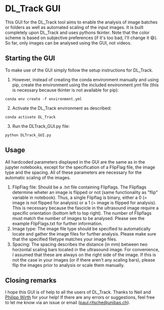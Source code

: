 # DL_Track GUI

This GUI for the DL_Track tool aims to enable the analysis of image batches or folders as well as automated scaling of the input images. 
It is built completely upon DL_Track and uses pythons tkinter. Note that the color scheme is based on subjective preferences (if it's too bad, I'll change it 😄).
So far, only images can be analysed using the GUI, not videos.

## Starting the GUI

To make use of the GUI simply follow the setup instructions for DL_Track.
1. However, instead of creating the conda environment manually and using pip, create the environment using the included environment.yml file (this is necessary because tkinter is not available for pip): 

``
conda env create -f environment.yml
``

2. Activate the DL_Track environment as described: 

``
conda activate DL_Track
``

3. Run the DLTrack_GUI.py file: 

``
python DLTrack_GUI.py 
``

## Usage

All hardcoded parameters displayed in the GUI are the same as in the jupyter notebooks, except for the specification of a FlipFlag file, the image type and the spacing. 
All of these parameters are necessary for the automatic scaling of the images. 
1. FlipFlag file: 
Should be a .txt file containing Flipflags. The Flipflags determine wheter an image is flipped or not (same functionality as "flip" variable in notebook). 
Thus, a single Flipflag is binary, either a 0 (= image is not flipped for analysis) or a 1 (= image is flipped for analysis).
This is necessary because the fascicle in the ultrasound image require a specific orientation (bottom left to top right). 
The number of Flipflags must match the number of images to be analysed. Please see the example FlipFlags.txt for further information. 
2. Image type: 
The image file type should be specified to automatically locate and gather the image files for further analysis. Please make sure that the specified filetype matches your image files. 
3. Spacing: 
The spacing describes the distance (in mm) between two horzontal scaling bars located in the ultrasound image. For convenience, I assumed that these are always on the right side of the image. 
If this is not the case in your images (or if there aren't any scaling bars), please flip the images prior to analysis or scale them manually. 

## Closing remarks

I hope this GUI is of help to all the users of DL_Track. Thanks to Neil and [Philipp Wirth] for your help! 
If there are any errors or suggestions, feel free to let me know via an issue or email (paul.ritsche@unibas.ch). 

[Philipp Wirth]: https://github.com/philippmwirth


